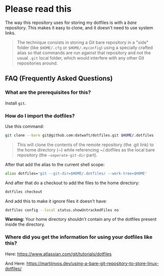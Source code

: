 # Please read this

The way this repository uses for storing my dotfiles is with a _bare_ repository. This makes it easy to clone, and it doesn't need to use system links.

> The technique consists in storing a Git bare repository in a "side" folder (like `$HOME/.cfg` or `$HOME/.myconfig`) using a specially crafted alias so that commands are run against that repository and not the usual `.git` local folder, which would interfere with any other Git repositories around.

## FAQ (Frequently Asked Questions)

### What are the prerequisites for this?

Install `git`.

### How do I import the dotfiles?

Use this command:

```sh
git clone --bare git@github.com:datwaft/dotfiles.git $HOME/.dotfiles
```

> This will clone the contents of the remote repository (the .git link) to the home directory (~) while referencing ~/.dotfiles as the local bare repository (the `—seperate-git-dir` part).

After that add the alias to the current shell scope:

```sh
alias dotfiles='git --git-dir=$HOME/.dotfiles/ --work-tree=$HOME'
```

And after that do a checkout to add the files to the home directory:

```sh
dotfiles checkout
```

And add this to make it ignore files it doesn't have:

```sh
dotfiles config --local status.showUntrackedFiles no
```

**Warning:** Your home directory shouldn't contain any of the dotfiles present inside the directory.

### Where did you get the information for using your dotfiles like this?

Here: <https://www.atlassian.com/git/tutorials/dotfiles>

And Here: <https://martijnvos.dev/using-a-bare-git-repository-to-store-linux-dotfiles/>
